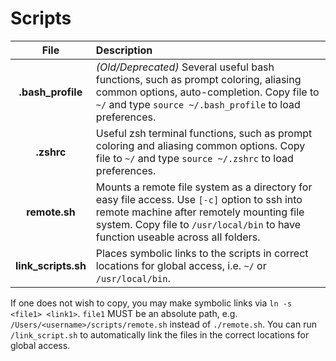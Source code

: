 # Scripts

| File | Description |
|:----:|:------------|
|**.bash_profile**|*(Old/Deprecated)* Several useful bash functions, such as prompt coloring, aliasing common options, auto-completion.  Copy file to `~/` and type `source ~/.bash_profile` to load preferences.|
|**.zshrc**|Useful zsh terminal functions, such as prompt coloring and aliasing common options. Copy file to `~/` and type `source ~/.zshrc` to load preferences.|
|**remote.sh**|Mounts a remote file system as a directory for easy file access. Use `[-c]` option to ssh into remote machine after remotely mounting file system. Copy file to `/usr/local/bin` to have function useable across all folders.|
|**link_scripts.sh**|Places symbolic links to the scripts in correct locations for global access, i.e. `~/` or `/usr/local/bin`.|

If one does not wish to copy, you may make symbolic links via `ln -s <file1> <link1>`. `file1` MUST be an absolute path, e.g. `/Users/<username>/scripts/remote.sh` instead of `./remote.sh`. You can run `/link_script.sh` to automatically link the files in the correct locations for global access.